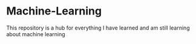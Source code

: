 # Machine-Learning
This repository is a hub for everything I have learned and am still learning about machine learning
